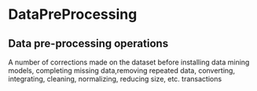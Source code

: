 # DataPreProcessing
## Data pre-processing operations
A number of corrections made on the dataset before installing data mining models, completing missing data,removing repeated data, converting, integrating, cleaning, normalizing, reducing size, etc. transactions
